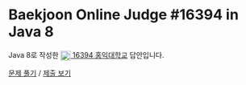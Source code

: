 # Baekjoon Online Judge #16394 in Java 8
Java 8로 작성한 [<img src="https://static.solved.ac/tier_small/1.svg" height="20" align="center">
16394 홍익대학교](https://www.acmicpc.net/problem/16394) 답안입니다.

[문제 풀기](https://www.acmicpc.net/problem/16394) /
[제출 보기](https://www.acmicpc.net/source/87099748)
